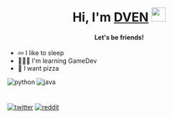 <h1 align="center">Hi, I'm <a href="https://github.com/dvenru" target="_blank">DVEN</a> 
<img src="https://github.com/blackcater/blackcater/raw/main/images/Hi.gif" height="32"/></h1>
<h4 align="center">Let's be friends!</h4>

- 💤 I like to sleep
- 🧑🏻‍💻 I'm learning GameDev
- 🍕 I want pizza

![python](https://img.shields.io/badge/Python-0089BA?style=flat&logo=)
![java](https://img.shields.io/badge/Java-FF9671?style=flat&logo=)
#

[![twitter](https://img.shields.io/badge/Twitter-222831?style=for-the-badge&logo=twitter)](https://twitter.com/DVEN_PRO)
[![reddit](https://img.shields.io/badge/reddit-222831?style=for-the-badge&logo=reddit)](https://www.reddit.com/user/DValentinRU)
